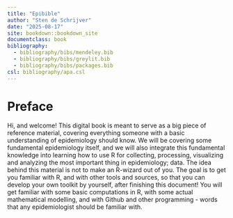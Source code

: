 ```yaml
--- 
title: "Epibible"
author: "Sten de Schrijver"
date: "2025-08-17"
site: bookdown::bookdown_site
documentclass: book
bibliography: 
  - bibliography/bibs/mendeley.bib
  - bibliography/bibs/greylit.bib
  - bibliography/bibs/packages.bib  
csl: bibliography/apa.csl
---
```

# Preface






Hi, and welcome! This digital book is meant to serve as a big piece of reference material, covering everything someone with a basic understanding of epidemiology should know. We will be covering some fundamental epidemiology itself, and we will also integrate this fundamental knowledge into learning how to use R for collecting, processing, visualizing and analyzing the most important thing in epidemiology; data. The idea behind this material is not to make an R-wizard out of you. The goal is to get you familiar with R, and with other tools and sources, so that you can develop your own toolkit by yourself, after finishing this document! You will get familiar with some basic computations in R, with some actual mathematical modelling, and with Github and other programming - words that any epidemiologist should be familiar with.
